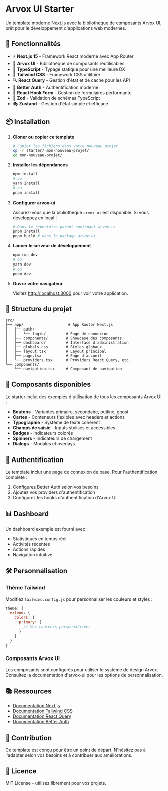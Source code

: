 # Arvox UI Starter

Un template moderne Next.js avec la bibliothèque de composants Arvox UI, prêt pour le développement d'applications web modernes.

## 🚀 Fonctionnalités

- ⚡️ **Next.js 15** - Framework React moderne avec App Router
- 🎨 **Arvox UI** - Bibliothèque de composants réutilisables
- 🎯 **TypeScript** - Typage statique pour une meilleure DX
- 💨 **Tailwind CSS** - Framework CSS utilitaire
- 🔍 **React Query** - Gestion d'état et de cache pour les API
- 🔐 **Better Auth** - Authentification moderne
- 📝 **React Hook Form** - Gestion de formulaires performante
- 🧪 **Zod** - Validation de schémas TypeScript
- 🎭 **Zustand** - Gestion d'état simple et efficace

## 📦 Installation

1. **Cloner ou copier ce template**
   ```bash
   # Copier les fichiers dans votre nouveau projet
   cp -r starter/ mon-nouveau-projet/
   cd mon-nouveau-projet/
   ```

2. **Installer les dépendances**
   ```bash
   npm install
   # ou
   yarn install
   # ou
   pnpm install
   ```

3. **Configurer arvox-ui**
   
   Assurez-vous que la bibliothèque `arvox-ui` est disponible. Si vous développez en local :
   ```bash
   # Dans le répertoire parent contenant arvox-ui
   pnpm install
   pnpm build # dans le package arvox-ui
   ```

4. **Lancer le serveur de développement**
   ```bash
   npm run dev
   # ou
   yarn dev
   # ou
   pnpm dev
   ```

5. **Ouvrir votre navigateur**
   
   Visitez [http://localhost:3000](http://localhost:3000) pour voir votre application.

## 📁 Structure du projet

```
src/
├── app/                    # App Router Next.js
│   ├── auth/
│   │   └── login/         # Page de connexion
│   ├── components/        # Showcase des composants
│   ├── dashboard/         # Interface d'administration
│   ├── globals.css        # Styles globaux
│   ├── layout.tsx         # Layout principal
│   ├── page.tsx           # Page d'accueil
│   └── providers.tsx      # Providers React Query, etc.
└── components/
    └── navigation.tsx     # Composant de navigation
```

## 🎨 Composants disponibles

Le starter inclut des exemples d'utilisation de tous les composants Arvox UI :

- **Boutons** - Variantes primaire, secondaire, outline, ghost
- **Cartes** - Conteneurs flexibles avec headers et actions
- **Typographie** - Système de texte cohérent
- **Champs de saisie** - Inputs stylisés et accessibles
- **Badges** - Indicateurs colorés
- **Spinners** - Indicateurs de chargement
- **Dialogs** - Modales et overlays

## 🔐 Authentification

Le template inclut une page de connexion de base. Pour l'authentification complète :

1. Configurez Better Auth selon vos besoins
2. Ajoutez vos providers d'authentification
3. Configurez les hooks d'authentification d'Arvox UI

## 📊 Dashboard

Un dashboard exemple est fourni avec :
- Statistiques en temps réel
- Activités récentes
- Actions rapides
- Navigation intuitive

## 🛠️ Personnalisation

### Thème Tailwind

Modifiez `tailwind.config.js` pour personnaliser les couleurs et styles :

```javascript
theme: {
  extend: {
    colors: {
      primary: {
        // Vos couleurs personnalisées
      }
    }
  }
}
```

### Composants Arvox UI

Les composants sont configurés pour utiliser le système de design Arvox. Consultez la documentation d'arvox-ui pour les options de personnalisation.

## 📚 Ressources

- [Documentation Next.js](https://nextjs.org/docs)
- [Documentation Tailwind CSS](https://tailwindcss.com/docs)
- [Documentation React Query](https://tanstack.com/query/latest)
- [Documentation Better Auth](https://better-auth.com)

## 🤝 Contribution

Ce template est conçu pour être un point de départ. N'hésitez pas à l'adapter selon vos besoins et à contribuer aux améliorations.

## 📄 Licence

MIT License - utilisez librement pour vos projets.
